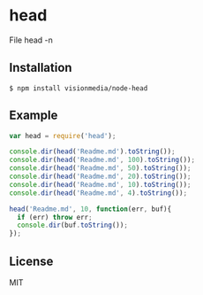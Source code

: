 
# head

  File head -n

## Installation

    $ npm install visionmedia/node-head

## Example

```js
var head = require('head');

console.dir(head('Readme.md').toString());
console.dir(head('Readme.md', 100).toString());
console.dir(head('Readme.md', 50).toString());
console.dir(head('Readme.md', 20).toString());
console.dir(head('Readme.md', 10).toString());
console.dir(head('Readme.md', 4).toString());

head('Readme.md', 10, function(err, buf){
  if (err) throw err;
  console.dir(buf.toString());
});
```

## License

  MIT
